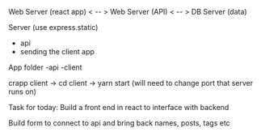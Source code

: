 Web Server (react app) < -- > Web Server (API) < -- > DB Server (data)

Server (use express.static)
- api
- sending the client app

App folder
    -api
    -client

crapp client -> cd client -> yarn start (will need to change port that server runs on)

Task for today:
Build a front end in react to interface with backend

Build form to connect to api and bring back names, posts, tags etc

